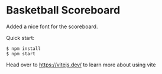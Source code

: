 # Basketball Scoreboard

Added a nice font for the scoreboard.

Quick start:

```
$ npm install
$ npm start
````

Head over to https://vitejs.dev/ to learn more about using vite
